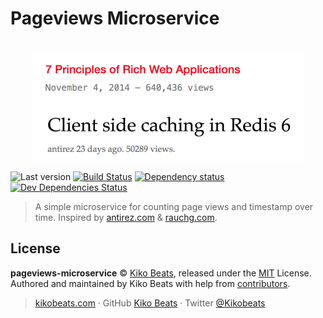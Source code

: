 # Pageviews Microservice

<p align="center">
  <br>
  <img src="/demo.png">
  <br>
</p>

![Last version](https://img.shields.io/github/tag/Kikobeats/pageviews-microservice.svg?style=flat-square)
[![Build Status](https://img.shields.io/travis/com/Kikobeats/pageviews-microservice/master.svg?style=flat-square)](https://travis-ci.com/Kikobeats/pageviews-microservice)
[![Dependency status](https://img.shields.io/david/Kikobeats/pageviews-microservice.svg?style=flat-square)](https://david-dm.org/Kikobeats/pageviews-microservice)
[![Dev Dependencies Status](https://img.shields.io/david/dev/Kikobeats/pageviews-microservice.svg?style=flat-square)](https://david-dm.org/Kikobeats/pageviews-microservice#info=devDependencies)

> A simple microservice for counting page views and timestamp over time. Inspired by [antirez.com](http://antirez.com) & [rauchg.com](https://rauchg.com/).

## License

**pageviews-microservice** © [Kiko Beats](https://kikobeats.com), released under the [MIT](https://github.com/Kikobeats/pageviews-microservice/blob/master/LICENSE.md) License.<br>
Authored and maintained by Kiko Beats with help from [contributors](https://github.com/Kikobeats/pageviews-microservice/contributors).

> [kikobeats.com](https://kikobeats.com) · GitHub [Kiko Beats](https://github.com/Kikobeats) · Twitter [@Kikobeats](https://twitter.com/Kikobeats)
